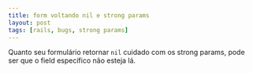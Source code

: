```yaml
---
title: form voltando nil e strong params
layout: post
tags: [rails, bugs, strong params]
---
```

Quanto seu formulário retornar `nil` cuidado com os strong params, pode ser que o field específico não esteja lá.
